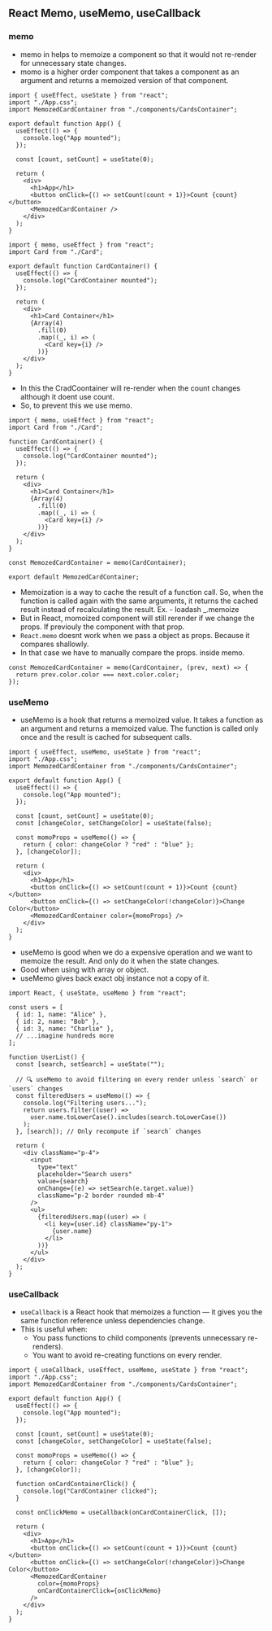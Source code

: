 ## React Memo, useMemo, useCallback

### memo

- memo in helps to memoize a component so that it would not re-render for unnecessary state changes.
- momo is a higher order component that takes a component as an argument and returns a memoized version of that component.

```tsx
import { useEffect, useState } from "react";
import "./App.css";
import MemozedCardContainer from "./components/CardsContainer";

export default function App() {
  useEffect(() => {
    console.log("App mounted");
  });

  const [count, setCount] = useState(0);

  return (
    <div>
      <h1>App</h1>
      <button onClick={() => setCount(count + 1)}>Count {count}</button>
      <MemozedCardContainer />
    </div>
  );
}
```

```tsx
import { memo, useEffect } from "react";
import Card from "./Card";

export default function CardContainer() {
  useEffect(() => {
    console.log("CardContainer mounted");
  });

  return (
    <div>
      <h1>Card Container</h1>
      {Array(4)
        .fill(0)
        .map((_, i) => (
          <Card key={i} />
        ))}
    </div>
  );
}
```

- In this the CradCoontainer will re-render when the count changes although it doent use count.
- So, to prevent this we use memo.

```tsx
import { memo, useEffect } from "react";
import Card from "./Card";

function CardContainer() {
  useEffect(() => {
    console.log("CardContainer mounted");
  });

  return (
    <div>
      <h1>Card Container</h1>
      {Array(4)
        .fill(0)
        .map((_, i) => (
          <Card key={i} />
        ))}
    </div>
  );
}

const MemozedCardContainer = memo(CardContainer);

export default MemozedCardContainer;
```

- Memoization is a way to cache the result of a function call. So, when the function is called again with the same arguments, it returns the cached result instead of recalculating the result. Ex. - loadash \_.memoize
- But in React, momoized component will still rerender if we change the props. If previouly the component with that prop.
- `React.memo` doesnt work when we pass a object as props. Because it compares shallowly.
- In that case we have to manually compare the props. inside memo.

```tsx
const MemozedCardContainer = memo(CardContainer, (prev, next) => {
  return prev.color.color === next.color.color;
});
```

### useMemo

- useMemo is a hook that returns a memoized value. It takes a function as an argument and returns a memoized value. The function is called only once and the result is cached for subsequent calls.

```tsx
import { useEffect, useMemo, useState } from "react";
import "./App.css";
import MemozedCardContainer from "./components/CardsContainer";

export default function App() {
  useEffect(() => {
    console.log("App mounted");
  });

  const [count, setCount] = useState(0);
  const [changeColor, setChangeColor] = useState(false);

  const momoProps = useMemo(() => {
    return { color: changeColor ? "red" : "blue" };
  }, [changeColor]);

  return (
    <div>
      <h1>App</h1>
      <button onClick={() => setCount(count + 1)}>Count {count}</button>
      <button onClick={() => setChangeColor(!changeColor)}>Change Color</button>
      <MemozedCardContainer color={momoProps} />
    </div>
  );
}
```

- useMemo is good when we do a expensive operation and we want to memoize the result. And only do it when the state changes.
- Good when using with array or object.
- useMemo gives back exact obj instance not a copy of it.

```tsx
import React, { useState, useMemo } from "react";

const users = [
  { id: 1, name: "Alice" },
  { id: 2, name: "Bob" },
  { id: 3, name: "Charlie" },
  // ...imagine hundreds more
];

function UserList() {
  const [search, setSearch] = useState("");

  // 🔍 useMemo to avoid filtering on every render unless `search` or `users` changes
  const filteredUsers = useMemo(() => {
    console.log("Filtering users...");
    return users.filter((user) =>
      user.name.toLowerCase().includes(search.toLowerCase())
    );
  }, [search]); // Only recompute if `search` changes

  return (
    <div className="p-4">
      <input
        type="text"
        placeholder="Search users"
        value={search}
        onChange={(e) => setSearch(e.target.value)}
        className="p-2 border rounded mb-4"
      />
      <ul>
        {filteredUsers.map((user) => (
          <li key={user.id} className="py-1">
            {user.name}
          </li>
        ))}
      </ul>
    </div>
  );
}
```

### useCallback

- `useCallback` is a React hook that memoizes a function — it gives you the same function reference unless dependencies change.
- This is useful when:
  - You pass functions to child components (prevents unnecessary re-renders).
  - You want to avoid re-creating functions on every render.

```tsx
import { useCallback, useEffect, useMemo, useState } from "react";
import "./App.css";
import MemozedCardContainer from "./components/CardsContainer";

export default function App() {
  useEffect(() => {
    console.log("App mounted");
  });

  const [count, setCount] = useState(0);
  const [changeColor, setChangeColor] = useState(false);

  const momoProps = useMemo(() => {
    return { color: changeColor ? "red" : "blue" };
  }, [changeColor]);

  function onCardContainerClick() {
    console.log("CardContainer clicked");
  }

  const onClickMemo = useCallback(onCardContainerClick, []);

  return (
    <div>
      <h1>App</h1>
      <button onClick={() => setCount(count + 1)}>Count {count}</button>
      <button onClick={() => setChangeColor(!changeColor)}>Change Color</button>
      <MemozedCardContainer
        color={momoProps}
        onCardContainerClick={onClickMemo}
      />
    </div>
  );
}
```
